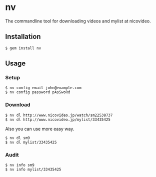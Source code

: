 # nv

The commandline tool for downloading videos and mylist at nicovideo.

## Installation

```session
$ gem install nv
```

## Usage

### Setup

```session
$ nv config email john@example.com
$ nv config password pAsSwoRd
```

### Download

```session
$ nv dl http://www.nicovideo.jp/watch/sm22538737
$ nv dl http://www.nicovideo.jp/mylist/33435425
```

Also you can use more easy way.

```session
$ nv dl sm9
$ nv dl mylist/33435425
```

### Audit

```session
$ nv info sm9
$ nv info mylist/33435425
```
